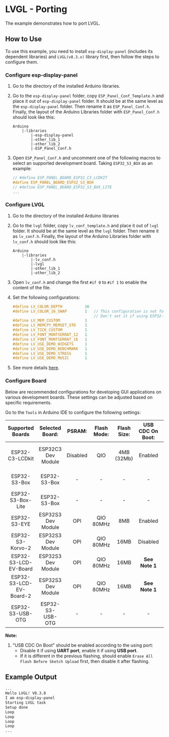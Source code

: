 # LVGL - Porting

The example demonstrates how to port LVGL.

## How to Use

To use this example, you need to install `esp-display-panel` (includes its dependent libraries) and `LVGL(v8.3.x)` library first, then follow the steps to configure them.

### Configure esp-display-panel

1. Go to the directory of the installed Arduino libraries.
2. Go to the `esp-display-panel` folder, copy `ESP_Panel_Conf_Template.h` and place it out of `esp-display-panel` folder. It should be at the same level as the `esp-display-panel` folder. Then rename it as `ESP_Panel_Conf.h`. Finally, the layout of the Arduino Libraries folder with `ESP_Panel_Conf.h` should look like this:

    ```
    Arduino
        |-libraries
            |-esp-display-panel
            |-other_lib_1
            |-other_lib_2
            |-ESP_Panel_Conf.h
    ```

3. Open `ESP_Panel_Conf.h` and uncomment one of the following macros to select an supported development board. Taking `ESP32_S3_BOX` as an example:

    ```c
    // #define ESP_PANEL_BOARD_ESP32_C3_LCDKIT
    #define ESP_PANEL_BOARD_ESP32_S3_BOX
    // #define ESP_PANEL_BOARD_ESP32_S3_BOX_LITE
    ...
    ```

### Configure LVGL

1. Go to the directory of the installed Arduino libraries
2. Go to the `lvgl` folder, copy `lv_conf_template.h` and place it out of `lvgl` folder. It should be at the same level as the `lvgl` folder. Then rename it as `lv_conf.h`. Finally, the layout of the Arduino Libraries folder with `lv_conf.h` should look like this:

    ```
    Arduino
        |-libraries
            |-lv_conf.h
            |-lvgl
            |-other_lib_1
            |-other_lib_2
    ```

3. Open `lv_conf.h` and change the first `#if 0` to `#if 1` to enable the content of the file.
4. Set the following configurations:

    ```c
    #define LV_COLOR_DEPTH          16
    #define LV_COLOR_16_SWAP        1   // This configuration is not for RGB LCD.
                                        // Don't set it if using ESP32-S3-LCD-Ev-Board or ESP32-S3-LCD-Ev-Board-2
    #define LV_MEM_CUSTOM           1
    #define LV_MEMCPY_MEMSET_STD    1
    #define LV_TICK_CUSTOM          1
    #define LV_FONT_MONTSERRAT_12   1
    #define LV_FONT_MONTSERRAT_16   1
    #define LV_USE_DEMO_WIDGETS     1
    #define LV_USE_DEMO_BENCHMARK   1
    #define LV_USE_DEMO_STRESS      1
    #define LV_USE_DEMO_MUSIC       1
    ```

5. See more details [here](https://docs.lvgl.io/8.3/get-started/platforms/arduino.html).

### Configure Board

Below are recommended configurations for developing GUI applications on various development boards. These settings can be adjusted based on specific requirements.

Go to the `Tools` in Arduino IDE to configure the following settings:

|    Supported Boards     |  Selected Board:   |  PSRAM:  | Flash Mode: | Flash Size: | USB CDC On Boot: |    Partition Scheme:    | Core Debug Level: |
| :---------------------: | :----------------: | :------: | :---------: | :---------: | :--------------: | :---------------------: | :---------------: |
|     ESP32-C3-LCDkit     | ESP32C3 Dev Module | Disabled |     QIO     | 4MB (32Mb)  |     Enabled      | Default 4MB with spiffs |       Info        |
|      ESP32-S3-Box       |    ESP32-S3-Box    |    -     |      -      |      -      |        -         |     16M Flash (3MB)     |       Info        |
|    ESP32-S3-Box-Lite    |    ESP32-S3-Box    |    -     |      -      |      -      |        -         |     16M Flash (3MB)     |       Info        |
|      ESP32-S3-EYE       | ESP32S3 Dev Module |   OPI    |  QIO 80MHz  |     8MB     |     Enabled      |     8M with spiffs      |       Info        |
|    ESP32-S3-Korvo-2     | ESP32S3 Dev Module |   OPI    |  QIO 80MHz  |    16MB     |     Disabled     |     16M Flash (3MB)     |       Info        |
|  ESP32-S3-LCD-EV-Board  | ESP32S3 Dev Module |   OPI    |  QIO 80MHz  |    16MB     |  **See Note 1**  |     16M Flash (3MB)     |       Info        |
| ESP32-S3-LCD-EV-Board-2 | ESP32S3 Dev Module |   OPI    |  QIO 80MHz  |    16MB     |  **See Note 1**  |     16M Flash (3MB)     |       Info        |
|    ESP32-S3-USB-OTG     |  ESP32-S3-USB-OTG  |    -     |      -      |      -      |        -         |     8M with spiffs      |       Info        |

**Note:**
   1. "USB CDC On Boot" should be enabled according to the using port:
      * Disable it if using **UART port**, enable it if using **USB port**.
      * If it is different in the previous flashing, should enable `Erase All Flash Before Sketch Upload` first, then disable it after flashing.

## Example Output

```bash
...
Hello LVGL! V8.3.8
I am esp-display-panel
Starting LVGL task
Setup done
Loop
Loop
Loop
Loop
...
```
